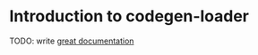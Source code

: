 # Introduction to codegen-loader

TODO: write [great documentation](http://jacobian.org/writing/what-to-write/)
